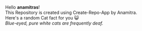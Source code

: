 Hello **anamitras**!<br/> This Repository is created using Create-Repo-App by Anamitra. <br/> Here's a random Cat fact for you :smiley_cat: <br/>*Blue-eyed, pure white cats are frequently deaf.*
